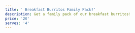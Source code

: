 ```yaml
---
title: ' Breakfast Burritos Family Pack!'
description: Get a family pack of our breakfast burritos!
price: '20'
serves: '4'
---
```


